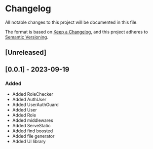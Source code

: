 # Changelog

All notable changes to this project will be documented in this file.

The format is based on [Keep a Changelog](https://keepachangelog.com/en/1.0.0/),
and this project adheres to [Semantic Versioning](https://semver.org/spec/v2.0.0.html).

## [Unreleased]

## [0.0.1] - 2023-09-19

### Added 
- Added RoleChecker
- Added AuthUser
- Added UserAuthGuard
- Added User
- Added Role
- Added middlewares
- Added ServeStatic
- Added find boosted
- Added file generator
- Added UI library